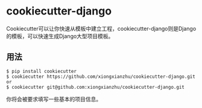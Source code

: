 # cookiecutter-django
Cookiecutter可以让你快速从模板中建立工程，cookiecutter-django则是Django的模板，可以快速生成Django大型项目模板。

## 用法

```
$ pip install cookiecutter
$ cookiecutter https://github.com/xiongxianzhu/cookiecutter-django.git
or
$ cookiecutter git@github.com:xiongxianzhu/cookiecutter-django.git
```

你将会被要求填写一些基本的项目信息。